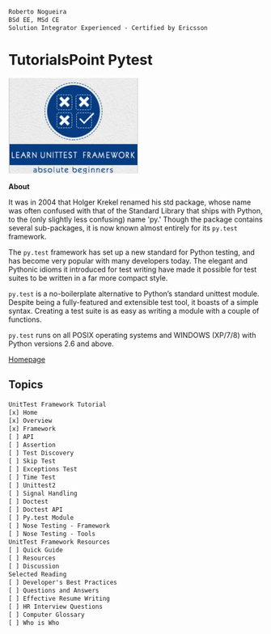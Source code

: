 ```
Roberto Nogueira  
BSd EE, MSd CE
Solution Integrator Experienced - Certified by Ericsson
```
# TutorialsPoint Pytest

![tutorialspoint image](images/tutorialspoint.png)

**About**

It was in 2004 that Holger Krekel renamed his std package, whose name was often confused with that of the Standard Library that ships with Python, to the (only slightly less confusing) name 'py.' Though the package contains several sub-packages, it is now known almost entirely for its `py.test` framework.

The `py.test` framework has set up a new standard for Python testing, and has become very popular with many developers today. The elegant and Pythonic idioms it introduced for test writing have made it possible for test suites to be written in a far more compact style.

`py.test` is a no-boilerplate alternative to Python’s standard unittest module. Despite being a fully-featured and extensible test tool, it boasts of a simple syntax. Creating a test suite is as easy as writing a module with a couple of functions.

`py.test` runs on all POSIX operating systems and WINDOWS (XP/7/8) with Python versions 2.6 and above.

[Homepage](https://www.tutorialspoint.com/unittest_framework/unittest_framework_py_test_module.htm)

## Topics
```
UnitTest Framework Tutorial
[x] Home
[x] Overview
[x] Framework
[ ] API
[ ] Assertion
[ ] Test Discovery
[ ] Skip Test
[ ] Exceptions Test
[ ] Time Test
[ ] Unittest2
[ ] Signal Handling
[ ] Doctest
[ ] Doctest API
[ ] Py.test Module
[ ] Nose Testing - Framework
[ ] Nose Testing - Tools
UnitTest Framework Resources
[ ] Quick Guide
[ ] Resources
[ ] Discussion
Selected Reading
[ ] Developer's Best Practices
[ ] Questions and Answers
[ ] Effective Resume Writing
[ ] HR Interview Questions
[ ] Computer Glossary
[ ] Who is Who
```
